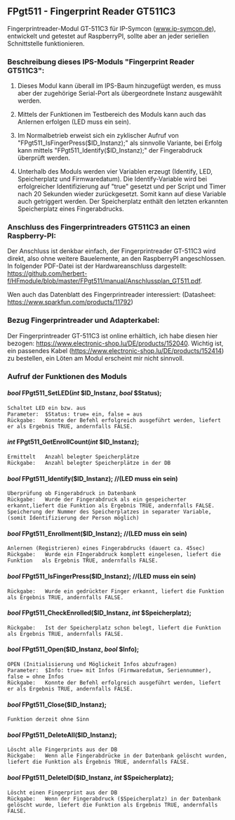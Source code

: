 ## FPgt511 - Fingerprint Reader GT511C3
Fingerprintreader-Modul GT-511C3 für IP-Symcon (www.ip-symcon.de), entwickelt und getestet auf RaspberryPI, sollte aber an jeder seriellen Schnittstelle funktionieren.

### Beschreibung dieses IPS-Moduls "Fingerprint Reader GT511C3":
1. Dieses Modul kann überall im IPS-Baum hinzugefügt werden, es muss aber der zugehörige Serial-Port als übergeordnete Instanz ausgewählt werden.

2. Mittels der Funktionen im Testbereich des Moduls kann auch das Anlernen erfolgen (LED muss ein sein). 

3. Im Normalbetrieb erweist sich ein zyklischer Aufruf von "FPgt511_IsFingerPress($ID_Instanz);" als sinnvolle Variante, bei Erfolg kann mittels  "FPgt511_Identify($ID_Instanz);" der Fingerabdruck überprüft werden.

4. Unterhalb des Moduls werden vier Variablen erzeugt (Identify, LED, Speicherplatz und Firmwaredatum). Die Identify-Variable wird bei erfolgreicher Identifizierung auf "true" gesetzt und per Script und Timer nach 20 Sekunden wieder zurückgesetzt. Somit kann auf diese Variable auch getriggert werden.  Der Speicherplatz enthält den letzten erkannten Speicherplatz eines Fingerabdrucks.  

### Anschluss des Fingerprintreaders GT511C3 an einen Raspberry-PI:
Der Anschluss ist denkbar einfach, der Fingerprintreader GT-511C3 wird direkt, also ohne weitere Bauelemente, an den RaspberryPI angeschlossen. 
In folgender PDF-Datei ist der Hardwareanschluss dargestellt: https://github.com/herbert-f/HFmodule/blob/master/FPgt511/manual/Anschlussplan_GT511.pdf.

Wen auch das Datenblatt des Fingerprintreader interessiert: (Datasheet: https://www.sparkfun.com/products/11792)

### Bezug Fingerprintreader und Adapterkabel:
Der Fingerprintreader GT-511C3 ist online erhältlich, ich habe diesen hier bezogen: https://www.electronic-shop.lu/DE/products/152040.
 Wichtig ist, ein passendes Kabel (https://www.electronic-shop.lu/DE/products/152414) zu bestellen, ein Löten am Modul erscheint mir nicht sinnvoll.

### Aufruf der Funktionen des Moduls

#### *bool* FPgt511_SetLED(*int* $ID_Instanz, *bool* $Status);
	Schaltet LED ein bzw. aus 
	Parameter:	$Status: true= ein, false = aus
	Rückgabe:	Konnte der Befehl erfolgreich ausgeführt werden, liefert er als Ergebnis TRUE, andernfalls FALSE.

#### *int* FPgt511_GetEnrollCount(*int* $ID_Instanz);
	Ermittelt	Anzahl belegter Speicherplätze
    Rückgabe:	Anzahl belegter Speicherplätze in der DB
	
#### *bool* FPgt511_Identify($ID_Instanz);  //(LED muss ein sein)
	Überprüfung ob Fingerabdruck in Datenbank
	Rückgabe:	Wurde der Fingerabdruck als ein gespeicherter erkannt,liefert die Funktion als Ergebnis TRUE, andernfalls FALSE. Speicherung der Nummer des Speicherplatzes in separater Variable,(somit Identifizierung der Person möglich)	

#### *bool* FPgt511_Enrollment($ID_Instanz);  //(LED muss ein sein)
	Anlernen (Registrieren) eines Fingerabdrucks (dauert ca. 45sec)
	Rückgabe:	Wurde ein FIngerabdruck komplett eingelesen, liefert die Funktion	als Ergebnis TRUE, andernfalls FALSE.

#### *bool* FPgt511_IsFingerPress($ID_Instanz);  //(LED muss ein sein)
	Rückgabe:	Wurde ein gedrückter Finger erkannt, liefert die Funktion	als Ergebnis TRUE, andernfalls FALSE.

#### *bool* FPgt511_CheckEnrolled($ID_Instanz, *int* $Speicherplatz);
	Rückgabe:	Ist der Speicherplatz schon belegt, liefert die Funktion als Ergebnis TRUE, andernfalls FALSE.

#### *bool* FPgt511_Open($ID_Instanz, *bool* $Info);
	OPEN (Initialisierung und Möglickeit Infos abzufragen)
	Parameter: 	$Info: true= mit Infos (Firmwaredatum, Seriennummer), false = ohne Infos
	Rückgabe:	Konnte der Befehl erfolgreich ausgeführt werden, liefert er als Ergebnis TRUE, andernfalls FALSE.

#### *bool* FPgt511_Close($ID_Instanz);
	Funktion derzeit ohne Sinn

#### *bool* FPgt511_DeleteAll($ID_Instanz);
	Löscht alle Fingerprints aus der DB
	Rückgabe:	Wenn alle Fingerabdrücke in der Datenbank gelöscht wurden, liefert die Funktion als Ergebnis TRUE, andernfalls FALSE.

#### *bool* FPgt511_DeleteID($ID_Instanz, *int* $Speicherplatz);
	Löscht einen Fingerprint aus der DB
	Rückgabe:	Wenn der Fingerabdruck ($Speicherplatz) in der Datenbank gelöscht wurde, liefert die Funktion als Ergebnis TRUE, andernfalls FALSE.
